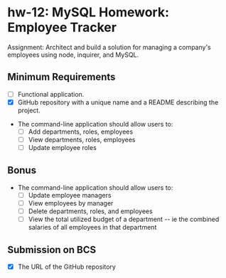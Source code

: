 # hw-12: MySQL Homework: Employee Tracker

Assignment: Architect and build a solution for managing a company's employees using node, inquirer, and MySQL.

## Minimum Requirements
* [ ] Functional application.
* [x] GitHub repository with a unique name and a README describing the project.
* The command-line application should allow users to:
  * [ ] Add departments, roles, employees
  * [ ] View departments, roles, employees
  * [ ] Update employee roles

## Bonus
* The command-line application should allow users to:
  * [ ] Update employee managers
  * [ ] View employees by manager
  * [ ] Delete departments, roles, and employees
  * [ ] View the total utilized budget of a department -- ie the combined salaries of all employees in that department

## Submission on BCS
* [x] The URL of the GitHub repository
